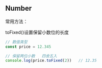 ## Number

常用方法：

toFixed()设置保留小数位的长度

```js
// 数值类型
const price = 12.345

// 保留两位小数   四舍五入
console.log(price.toFixed(2))   // 12.35

```
